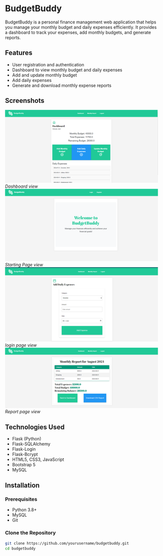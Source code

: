 # BudgetBuddy

BudgetBuddy is a personal finance management web application that helps you manage your monthly budget and daily expenses efficiently. It provides a dashboard to track your expenses, add monthly budgets, and generate reports.

## Features

- User registration and authentication
- Dashboard to view monthly budget and daily expenses
- Add and update monthly budget
- Add daily expenses
- Generate and download monthly expense reports

## Screenshots

![BudgetBuddy Dashboard](static/screenshots/dashboard.png)
*Dashboard view*
![BudgetBuddy Dashboard](static/screenshots/starter.png)
*Starting Page view*
![BudgetBuddy Dashboard](static/screenshots/login.png)
*login page view*
![BudgetBuddy Dashboard](static/screenshots/report.png)
*Report page view*
## Technologies Used

- Flask (Python)
- Flask-SQLAlchemy
- Flask-Login
- Flask-Bcrypt
- HTML5, CSS3, JavaScript
- Bootstrap 5
- MySQL

## Installation

### Prerequisites

- Python 3.8+
- MySQL
- Git

### Clone the Repository

```bash
git clone https://github.com/yourusername/budgetbuddy.git
cd budgetbuddy
